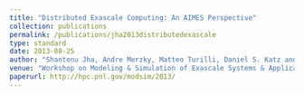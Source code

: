 ```yaml
---
title: "Distributed Exascale Computing: An AIMES Perspective"
collection: publications
permalink: /publications/jha2013distributedexascale
type: standard
date: 2013-08-25
author: "Shantenu Jha, Andre Merzky, Matteo Turilli, Daniel S. Katz and Jon Weissman"
venue: "Workshop on Modeling & Simulation of Exascale Systems & Applications"
paperurl: http://hpc.pnl.gov/modsim/2013/
---
```

